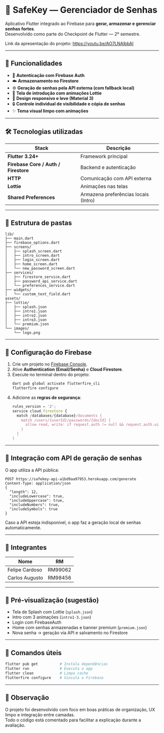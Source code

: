 # 🔐 SafeKey — Gerenciador de Senhas

Aplicativo Flutter integrado ao Firebase para **gerar, armazenar e gerenciar senhas fortes**.  
Desenvolvido como parte do Checkpoint de Flutter — 2º semestre.

Link da apresentação do projeto:
https://youtu.be/AO7LNAlbbAI

---

## 🚀 Funcionalidades

- 🔑 **Autenticação com Firebase Auth**
- ☁️ **Armazenamento no Firestore**
- ⚙️ **Geração de senhas pela API externa (com fallback local)**
- 🧭 **Tela de introdução com animações Lottie**
- 📱 **Design responsivo e leve (Material 3)**
- 🔒 **Controle individual de visibilidade e cópia de senhas**
- ✨ **Tema visual limpo com animações**

---

## 🛠️ Tecnologias utilizadas

| Stack | Descrição |
|-------|------------|
| **Flutter 3.24+** | Framework principal |
| **Firebase Core / Auth / Firestore** | Backend e autenticação |
| **HTTP** | Comunicação com API externa |
| **Lottie** | Animações nas telas |
| **Shared Preferences** | Armazena preferências locais (Intro) |

---

## 📂 Estrutura de pastas

```
lib/
├── main.dart
├── firebase_options.dart
├── screens/
│   ├── splash_screen.dart
│   ├── intro_screen.dart
│   ├── login_screen.dart
│   ├── home_screen.dart
│   └── new_password_screen.dart
├── services/
│   ├── firestore_service.dart
│   ├── password_api_service.dart
│   └── preferences_service.dart
├── widgets/
│   └── custom_text_field.dart
assets/
├── lottie/
│   ├── splash.json
│   ├── intro1.json
│   ├── intro2.json
│   ├── intro3.json
│   └── premium.json
└── images/
    └── logo.png
```

---

## 🔧 Configuração do Firebase

1. Crie um projeto no [Firebase Console](https://console.firebase.google.com/).
2. Ative **Authentication (Email/Senha)** e **Cloud Firestore**.
3. Execute no terminal dentro do projeto:
   ```bash
   dart pub global activate flutterfire_cli
   flutterfire configure
   ```
4. Adicione as **regras de segurança**:
   ```js
   rules_version = '2';
   service cloud.firestore {
     match /databases/{database}/documents {
       match /users/{userId}/passwords/{docId} {
         allow read, write: if request.auth != null && request.auth.uid == userId;
       }
     }
   }
   ```

---

## 🔗 Integração com API de geração de senhas

O app utiliza a API pública:
```
POST https://safekey-api-a1bd9aa97953.herokuapp.com/generate
Content-Type: application/json
{
  "length": 12,
  "includeLowercase": true,
  "includeUppercase": true,
  "includeNumbers": true,
  "includeSymbols": true
}
```

Caso a API esteja indisponível, o app faz a geração local de senhas automaticamente.

---

## 👥 Integrantes

| Nome | RM |
|------|----|
| Felipe Cardoso | RM99062 |
| Carlos Augusto | RM98456 |

---

## 📸 Pré-visualização (sugestão)
- Tela de Splash com Lottie (`splash.json`)
- Intro com 3 animações (`intro1-3.json`)
- Login com FirebaseAuth
- Home com senhas armazenadas e banner premium (`premium.json`)
- Nova senha → geração via API e salvamento no Firestore

---

## 🧩 Comandos úteis

```bash
flutter pub get          # Instala dependências
flutter run              # Executa o app
flutter clean            # Limpa cache
flutterfire configure    # Vincula o Firebase
```

---

## 🧠 Observação
O projeto foi desenvolvido com foco em boas práticas de organização, UX limpo e integração entre camadas.  
Todo o código está comentado para facilitar a explicação durante a avaliação.
